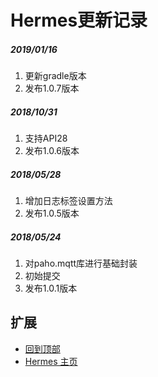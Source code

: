 # Hermes更新记录

##### 2019/01/16
1. 更新gradle版本
2. 发布1.0.7版本

##### 2018/10/31
1. 支持API28
2. 发布1.0.6版本

##### 2018/05/28
1. 增加日志标签设置方法
2. 发布1.0.5版本

##### 2018/05/24
1. 对paho.mqtt库进行基础封装
2. 初始提交
3. 发布1.0.1版本

## 扩展
- [回到顶部](https://github.com/LZ9/Hermes/blob/master/hermes/readme_hermes_update.md#hermes更新记录)
- [Hermes 主页](https://github.com/LZ9/Hermes)

